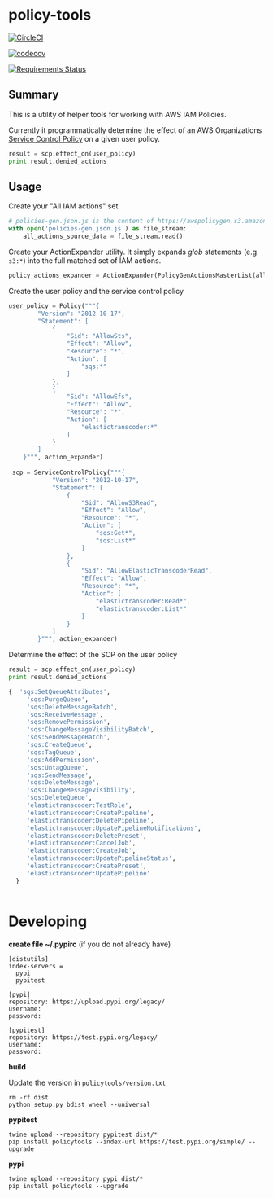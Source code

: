 # policy-tools

[![CircleCI](https://circleci.com/gh/samkeen/policy-tools.svg?style=svg)](https://circleci.com/gh/samkeen/policy-tools)

[![codecov](https://codecov.io/gh/samkeen/policy-tools/branch/master/graph/badge.svg)](https://codecov.io/gh/samkeen/policy-tools)

[![Requirements Status](https://requires.io/github/samkeen/policy-tools/requirements.svg?branch=master)](https://requires.io/github/samkeen/policy-tools/requirements/?branch=master)

## Summary

This is a utility of helper tools for working with AWS IAM Policies.

Currently it programmatically determine the effect of an AWS Organizations 
[Service Control Policy](https://docs.aws.amazon.com/organizations/latest/userguide/orgs_manage_policies_scp.html) 
on a given user policy.

```python
result = scp.effect_on(user_policy)
print result.denied_actions
```

## Usage

Create your "All IAM actions" set
```python 
# policies-gen.json.js is the content of https://awspolicygen.s3.amazonaws.com/js/policies.js
with open('policies-gen.json.js') as file_stream:
    all_actions_source_data = file_stream.read()
```
Create your ActionExpander utility.  It simply expands *glob* statements (e.g. `s3:*`) into the full matched set of IAM actions.
```python 
policy_actions_expander = ActionExpander(PolicyGenActionsMasterList(all_actions_source_data))
```
Create the user policy and the service control policy
```python
user_policy = Policy("""{
        "Version": "2012-10-17",
        "Statement": [
            {
                "Sid": "AllowSts",
                "Effect": "Allow",
                "Resource": "*",
                "Action": [
                    "sqs:*"
                ]
            },
            {
                "Sid": "AllowEfs",
                "Effect": "Allow",
                "Resource": "*",
                "Action": [
                    "elastictranscoder:*"
                ]
            }
        ]
    }""", action_expander)
    
 scp = ServiceControlPolicy("""{
            "Version": "2012-10-17",
            "Statement": [
                {
                    "Sid": "AllowS3Read",
                    "Effect": "Allow",
                    "Resource": "*",
                    "Action": [
                        "sqs:Get*",
                        "sqs:List*"
                    ]
                },
                {
                    "Sid": "AllowElasticTranscoderRead",
                    "Effect": "Allow",
                    "Resource": "*",
                    "Action": [
                        "elastictranscoder:Read*",
                        "elastictranscoder:List*"
                    ]
                }
            ]
        }""", action_expander) 
```
Determine the effect of the SCP on the user policy
```python
result = scp.effect_on(user_policy)
print result.denied_actions

{  'sqs:SetQueueAttributes',
     'sqs:PurgeQueue',
     'sqs:DeleteMessageBatch',
     'sqs:ReceiveMessage',
     'sqs:RemovePermission',
     'sqs:ChangeMessageVisibilityBatch',
     'sqs:SendMessageBatch',
     'sqs:CreateQueue',
     'sqs:TagQueue',
     'sqs:AddPermission',
     'sqs:UntagQueue',
     'sqs:SendMessage',
     'sqs:DeleteMessage',
     'sqs:ChangeMessageVisibility',
     'sqs:DeleteQueue',
     'elastictranscoder:TestRole',
     'elastictranscoder:CreatePipeline',
     'elastictranscoder:DeletePipeline',
     'elastictranscoder:UpdatePipelineNotifications',
     'elastictranscoder:DeletePreset',
     'elastictranscoder:CancelJob',
     'elastictranscoder:CreateJob',
     'elastictranscoder:UpdatePipelineStatus',
     'elastictranscoder:CreatePreset',
     'elastictranscoder:UpdatePipeline'
  }
 
```
 # Developing
 
 **create file ~/.pypirc** (if you do not already have)
```
[distutils]
index-servers =
  pypi
  pypitest

[pypi]
repository: https://upload.pypi.org/legacy/
username:
password:

[pypitest]
repository: https://test.pypi.org/legacy/
username:
password:
```

**build**

Update the version in `policytools/version.txt`
```
rm -rf dist
python setup.py bdist_wheel --universal
```

**pypitest**
```
twine upload --repository pypitest dist/*
pip install policytools --index-url https://test.pypi.org/simple/ --upgrade
```

**pypi**
```
twine upload --repository pypi dist/*
pip install policytools --upgrade
```